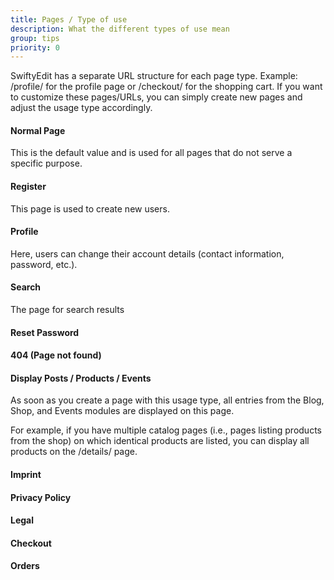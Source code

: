 ```yaml
---
title: Pages / Type of use
description: What the different types of use mean
group: tips
priority: 0
---
```


SwiftyEdit has a separate URL structure for each page type.
Example: /profile/ for the profile page or /checkout/ for the shopping cart.
If you want to customize these pages/URLs, you can simply create new pages and adjust the usage type accordingly.

#### Normal Page

This is the default value and is used for all pages that do not serve a specific purpose.

#### Register

This page is used to create new users.

#### Profile

Here, users can change their account details (contact information, password, etc.).

#### Search

The page for search results

#### Reset Password

#### 404 (Page not found)

#### Display Posts / Products / Events

As soon as you create a page with this usage type, all entries from the Blog, Shop, and Events modules
are displayed on this page.

For example, if you have multiple catalog pages (i.e., pages listing products from the shop)
on which identical products are listed, you can display all products on the /details/ page.

#### Imprint

#### Privacy Policy

#### Legal

#### Checkout

#### Orders